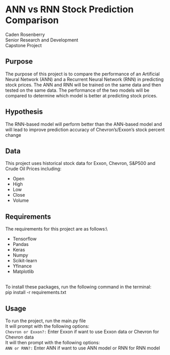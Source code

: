 # ANN vs RNN Stock Prediction Comparison
Caden Rosenberry\
Senior Research and Development\
Capstone Project

## Purpose
The purpose of this project is to compare the performance of an Artificial Neural Network (ANN) and a Recurrent Neural Network (RNN) in predicting stock prices. The ANN and RNN will be trained on the same data and then tested on the same data. The performance of the two models will be compared to determine which model is better at predicting stock prices.

## Hypothesis
The RNN-based model will perform better than the ANN-based model and will lead to improve prediction accuracy of Chevron’s/Exxon’s stock percent change 

## Data
This project uses historical stock data for Exxon, Chevron, S&P500 and Crude Oil Prices including:
* Open
* High
* Low
* Close
* Volume

## Requirements
The requirements for this project are as follows:\
* Tensorflow
* Pandas
* Keras
* Numpy
* Scikit-learn
* Yfinance
* Matplotlib 

\
To install these packages, run the following command in the terminal:\
pip install -r requirements.txt

## Usage
To run the project, run the main.py file\
It will prompt with the following options:\
```Chevron or Exxon?:``` Enter Exxon if want to use Exxon data or Chevron for Chevron data\
It will then prompt with the following options:\
```ANN or RNN?:``` Enter ANN if want to use ANN model or RNN for RNN model



